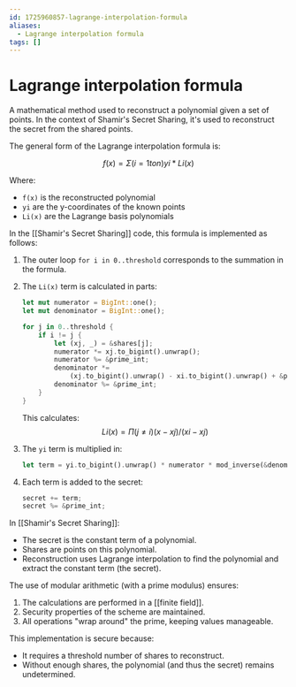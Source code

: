 ```yaml
---
id: 1725960857-lagrange-interpolation-formula
aliases:
  - Lagrange interpolation formula
tags: []
---
```


# Lagrange interpolation formula
A mathematical method used to reconstruct a polynomial given a set of points. In the context of Shamir's Secret Sharing, it's used to reconstruct the secret from the shared points.

The general form of the Lagrange interpolation formula is:

$$f(x) = Σ(i=1 to n) yi * Li(x)$$

Where:
- `f(x)` is the reconstructed polynomial
- `yi` are the y-coordinates of the known points
- `Li(x)` are the Lagrange basis polynomials

In the [[Shamir's Secret Sharing]] code, this formula is implemented as follows:

1. The outer loop `for i in 0..threshold` corresponds to the summation in the formula.

2. The `Li(x)` term is calculated in parts:
   ```rust
   let mut numerator = BigInt::one();
   let mut denominator = BigInt::one();

   for j in 0..threshold {
       if i != j {
           let (xj, _) = &shares[j];
           numerator *= xj.to_bigint().unwrap();
           numerator %= &prime_int;
           denominator *=
               (xj.to_bigint().unwrap() - xi.to_bigint().unwrap() + &prime_int) % &prime_int;
           denominator %= &prime_int;
       }
   }
   ```

   This calculates:
   $$Li(x) = Π(j≠i) (x - xj) / (xi - xj)$$

3. The `yi` term is multiplied in:
   ```rust
   let term = yi.to_bigint().unwrap() * numerator * mod_inverse(&denominator, &prime_int);
   ```

4. Each term is added to the secret:
   ```rust
   secret += term;
   secret %= &prime_int;
   ```

In [[Shamir's Secret Sharing]]:
- The secret is the constant term of a polynomial.
- Shares are points on this polynomial.
- Reconstruction uses Lagrange interpolation to find the polynomial and extract the constant term (the secret).

The use of modular arithmetic (with a prime modulus) ensures:
1. The calculations are performed in a [[finite field]].
2. Security properties of the scheme are maintained.
3. All operations "wrap around" the prime, keeping values manageable.

This implementation is secure because:
- It requires a threshold number of shares to reconstruct.
- Without enough shares, the polynomial (and thus the secret) remains undetermined.
